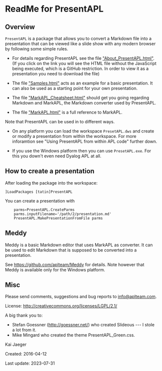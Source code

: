 # ReadMe for PresentAPL


## Overview

`PresentAPL` is a package that allows you to convert a Markdown file into a presentation that can be viewed like a slide show with any modern browser by following some simple rules.

* For details regarding PresentAPL see the file ["About_PresentAPL.html"](http://htmlpreview.github.io/?https://github.com/aplteam/PresentAPL/blob/master/About_PresentAPL.html). (If you click on the link you will see the HTML file without the JavaScript being executed, which is a GitHub restriction. In order to view it as a presentation you need to download the file)


* The file ["Samples.html"](http://htmlpreview.github.com/?https://github.com/aplteam/PresentAPL/blob/master/Samples.html) acts as an example for a basic presentation. It can also be used as a starting point for your own presentation.

* The file ["MarkAPL_Cheatsheet.html"](http://htmlpreview.github.com/?https://github.com/aplteam/MarkAPL/blob/master/MarkAPL_CheatSheet.html) 
should get you going regarding Markdown and MarkAPL, the Markdown converter used by PresentAPL.

* The file ["MarkAPL.html"](http://htmlpreview.github.com/?https://github.com/aplteam/MarkAPL/blob/master/MarkAPL.html) 
is a full reference to MarkAPL.

Note that PresentAPL can be used in to different ways.

* On any platform you can load the workspace `PresetAPL.dws` and create or modify a presentation from within the workspace. For more inforamtion see "Using PresentAPL from within APL code" further down.

* If you use the Windows platform then you can use `PresetAPL.exe`. For this you down't even need Dyalog APL at all.


## How to create a presentation  

After loading the package into the workspace:

```
]LoadPackages [tatin]PresentAPL
```

You can create a presentation with 

```
    parms←PresentAPL.CreateParms 
    parms.inputFilename←'/path/2/presentation.md'
    PresentAPL.MakePresentationFromFile parms                                        
```


## Meddy

Meddy is a basic Markdown editor that uses MarkAPL as converter. It can be used to edit Markdown that is supposed to be converted into a presentation.

See <https://github.com/aplteam/Meddy> for details. Note however that Meddy is available only for the Windows platform.


## Misc

Please send comments, suggestions and bug reports to info@aplteam.com.

License: http://creativecommons.org/licenses/LGPL/2.1/

A big thank you to:

* Stefan Goessner (<http://goessner.net/>) who created Slideous --- I stole a lot from it.
* Mike Mingard who created the theme PresentAPL_Green.css.

Kai Jaeger

Created: 2016-04-12

Last update: 2023-07-31
